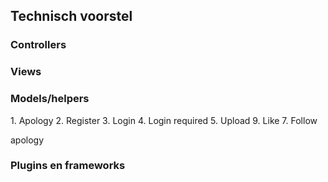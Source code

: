 <h2>Technisch voorstel</h2>

<h3>Controllers</h3>

<h3>Views</h3>

<h3>Models/helpers</h3>
1. Apology
2. Register
3. Login
4. Login required
5. Upload
9. Like
7. Follow

apology
<h3>Plugins en frameworks</h3>
